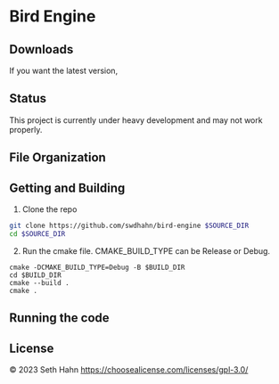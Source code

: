 # Bird Engine

## Downloads
If you want the latest version, 

## Status
This project is currently under heavy development and may not work properly.

## File Organization


## Getting and Building
1. Clone the repo
```bash
git clone https://github.com/swdhahn/bird-engine $SOURCE_DIR
cd $SOURCE_DIR
```
2. Run the cmake file. CMAKE_BUILD_TYPE can be Release or Debug.
```
cmake -DCMAKE_BUILD_TYPE=Debug -B $BUILD_DIR
cd $BUILD_DIR
cmake --build .
cmake .
```

## Running the code

## License
© 2023 Seth Hahn
https://choosealicense.com/licenses/gpl-3.0/
